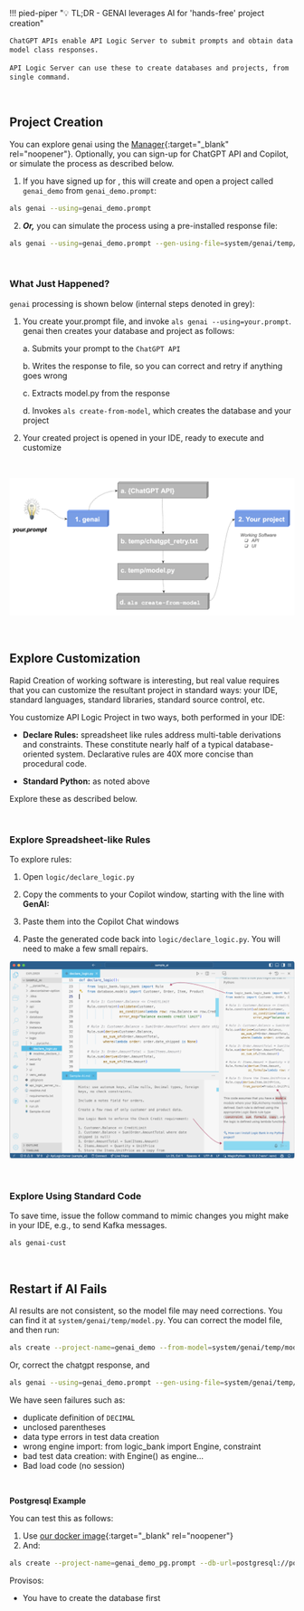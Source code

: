 !!! pied-piper ":bulb: TL;DR - GENAI leverages AI for 'hands-free' project creation"

    ChatGPT APIs enable API Logic Server to submit prompts and obtain data model class responses.  
    
    API Logic Server can use these to create databases and projects, from single command.

&nbsp;

## Project Creation

You can explore genai using the [Manager](Manager.md){:target="_blank" rel="noopener"}.  Optionally, you can sign-up for ChatGPT API and Copilot, or simulate the process as described below.

1. If you have signed up for , this will create and open a project called `genai_demo` from `genai_demo.prompt`:

```bash
als genai --using=genai_demo.prompt
```


2. ***Or,*** you can simulate the process using a pre-installed response file:


```bash
als genai --using=genai_demo.prompt --gen-using-file=system/genai/temp/chatgpt_retry.txt
```

&nbsp;

### What Just Happened?

`genai` processing is shown below (internal steps denoted in grey):

1. You create your.prompt file, and invoke `als genai --using=your.prompt`.  genai then creates your database and project as follows:

    a. Submits your prompt to the `ChatGPT API`

    b. Writes the response to file, so you can correct and retry if anything goes wrong

    c. Extracts model.py from the response

    d. Invokes `als create-from-model`, which creates the database and your project

2. Your created project is opened in your IDE, ready to execute and customize

&nbsp;

![Microservice Automation](images/sample-ai/copilot/genai.png)

&nbsp;

## Explore Customization

Rapid Creation of working software is interesting, but real value requires that you can customize the resultant project in standard ways: your IDE, standard languages, standard libraries, standard source control, etc.

You customize API Logic Project in two ways, both performed in your IDE:

* **Declare Rules:** spreadsheet like rules address multi-table derivations and constraints.  These constitute nearly half of a typical database-oriented system.   Declarative rules are 40X more concise than procedural code.

* **Standard Python:** as noted above

Explore these as described below.

&nbsp;

### Explore Spreadsheet-like Rules

To explore rules:

1. Open `logic/declare_logic.py`

2. Copy the comments to your Copilot window, starting with the line with **GenAI:**

3. Paste them into the Copilot Chat windows

4. Paste the generated code back into `logic/declare_logic.py`.  You will need to make a few small repairs.

![Add Rules](images/sample-ai/copilot/add-rules.png)

&nbsp;

### Explore Using Standard Code

To save time, issue the follow command to mimic changes you might make in your IDE, e.g., to send Kafka messages.

```bash title="Mimic IDE Customization"
als genai-cust
```

&nbsp;

## Restart if AI Fails

AI results are not consistent, so the model file may need corrections.  You can find it at `system/genai/temp/model.py`.  You can correct the model file, and then run:

```bash
als create --project-name=genai_demo --from-model=system/genai/temp/model.py --db-url=sqlite
```

Or, correct the chatgpt response, and

```bash
als genai --using=genai_demo.prompt --gen-using-file=system/genai/temp/chatgpt_retry.txt
```

We have seen failures such as:

* duplicate definition of `DECIMAL`
* unclosed parentheses
* data type errors in test data creation
* wrong engine import: from logic_bank import Engine, constraint
* bad test data creation: with Engine() as engine...
* Bad load code (no session)


&nbsp;

**Postgresql Example**

You can test this as follows:

1. Use [our docker image](Database-Docker.md){:target="_blank" rel="noopener"}
2. And:

```bash
als create --project-name=genai_demo_pg.prompt --db-url=postgresql://postgres:p@localhost/genai_demo
```

Provisos:

* You have to create the database first
